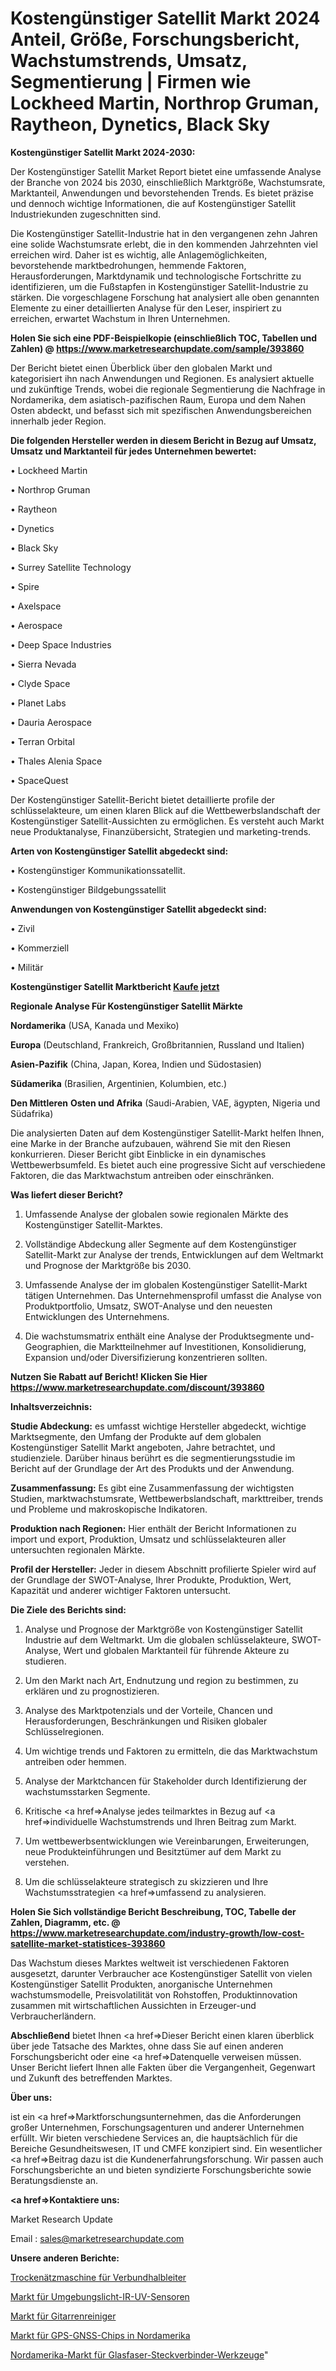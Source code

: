 # Kostengünstiger Satellit Markt 2024 Anteil, Größe, Forschungsbericht, Wachstumstrends, Umsatz, Segmentierung | Firmen wie Lockheed Martin, Northrop Gruman, Raytheon, Dynetics, Black Sky

<strong>Kostengünstiger Satellit Markt 2024-2030:</strong>

Der Kostengünstiger Satellit Market Report bietet eine umfassende Analyse der Branche von 2024 bis 2030, einschließlich Marktgröße, Wachstumsrate, Marktanteil, Anwendungen und bevorstehenden Trends. Es bietet präzise und dennoch wichtige Informationen, die auf Kostengünstiger Satellit Industriekunden zugeschnitten sind.

Die Kostengünstiger Satellit-Industrie hat in den vergangenen zehn Jahren eine solide Wachstumsrate erlebt, die in den kommenden Jahrzehnten viel erreichen wird. Daher ist es wichtig, alle Anlagemöglichkeiten, bevorstehende marktbedrohungen, hemmende Faktoren, Herausforderungen, Marktdynamik und technologische Fortschritte zu identifizieren, um die Fußstapfen in Kostengünstiger Satellit-Industrie zu stärken. Die vorgeschlagene Forschung hat analysiert alle oben genannten Elemente zu einer detaillierten Analyse für den Leser, inspiriert zu erreichen, erwartet Wachstum in Ihren Unternehmen.

<strong>Holen Sie sich eine PDF-Beispielkopie (einschließlich TOC, Tabellen und Zahlen) @
</strong><strong><a href=https://www.marketresearchupdate.com/sample/393860><strong>https://www.marketresearchupdate.com/sample/393860</u></font></a></strong></strong>

Der Bericht bietet einen Überblick über den globalen Markt und kategorisiert ihn nach Anwendungen und Regionen. Es analysiert aktuelle und zukünftige Trends, wobei die regionale Segmentierung die Nachfrage in Nordamerika, dem asiatisch-pazifischen Raum, Europa und dem Nahen Osten abdeckt, und befasst sich mit spezifischen Anwendungsbereichen innerhalb jeder Region.

<strong>Die folgenden Hersteller werden in diesem Bericht in Bezug auf Umsatz, Umsatz und Marktanteil für jedes Unternehmen bewertet:</strong>

• Lockheed Martin

• Northrop Gruman

• Raytheon

• Dynetics

• Black Sky

• Surrey Satellite Technology

• Spire

• Axelspace

• Aerospace

• Deep Space Industries

• Sierra Nevada

• Clyde Space

• Planet Labs

• Dauria Aerospace

• Terran Orbital

• Thales Alenia Space

• SpaceQuest

Der Kostengünstiger Satellit-Bericht bietet detaillierte profile der schlüsselakteure, um einen klaren Blick auf die Wettbewerbslandschaft der Kostengünstiger Satellit-Aussichten zu ermöglichen. Es versteht auch Markt neue Produktanalyse, Finanzübersicht, Strategien und marketing-trends.

<strong>Arten von Kostengünstiger Satellit abgedeckt sind:</strong>

• Kostengünstiger Kommunikationssatellit.

• Kostengünstiger Bildgebungssatellit

<strong>Anwendungen von Kostengünstiger Satellit abgedeckt sind:</strong>

• Zivil

• Kommerziell

• Militär

<strong>Kostengünstiger Satellit Marktbericht <a href=https://www.marketresearchupdate.com/buynow/393860>Kaufe jetzt</a></strong>

<strong>Regionale Analyse Für Kostengünstiger Satellit Märkte</strong>

<strong>Nordamerika</strong> (USA, Kanada und Mexiko)

<strong>Europa</strong> (Deutschland, Frankreich, Großbritannien, Russland und Italien)

<strong>Asien-Pazifik</strong> (China, Japan, Korea, Indien und Südostasien)

<strong>Südamerika</strong> (Brasilien, Argentinien, Kolumbien, etc.)

<strong>Den Mittleren</strong> <strong>Osten und Afrika</strong> (Saudi-Arabien, VAE, ägypten, Nigeria und Südafrika)

Die analysierten Daten auf dem Kostengünstiger Satellit-Markt helfen Ihnen, eine Marke in der Branche aufzubauen, während Sie mit den Riesen konkurrieren. Dieser Bericht gibt Einblicke in ein dynamisches Wettbewerbsumfeld. Es bietet auch eine progressive Sicht auf verschiedene Faktoren, die das Marktwachstum antreiben oder einschränken.

<strong>Was liefert dieser Bericht?</strong>

1. Umfassende Analyse der globalen sowie regionalen Märkte des Kostengünstiger Satellit-Marktes.

2. Vollständige Abdeckung aller Segmente auf dem Kostengünstiger Satellit-Markt zur Analyse der trends, Entwicklungen auf dem Weltmarkt und Prognose der Marktgröße bis 2030.

3. Umfassende Analyse der im globalen Kostengünstiger Satellit-Markt tätigen Unternehmen. Das Unternehmensprofil umfasst die Analyse von Produktportfolio, Umsatz, SWOT-Analyse und den neuesten Entwicklungen des Unternehmens.

4. Die wachstumsmatrix enthält eine Analyse der Produktsegmente und-Geographien, die Marktteilnehmer auf Investitionen, Konsolidierung, Expansion und/oder Diversifizierung konzentrieren sollten.

<strong>Nutzen Sie Rabatt auf Bericht! Klicken Sie Hier
</strong><strong><a href=https://www.marketresearchupdate.com/discount/393860>https://www.marketresearchupdate.com/discount/393860</b></u></font></strong></a>

<strong>Inhaltsverzeichnis:</strong>

<strong>Studie Abdeckung:</strong> es umfasst wichtige Hersteller abgedeckt, wichtige Marktsegmente, den Umfang der Produkte auf dem globalen Kostengünstiger Satellit Markt angeboten, Jahre betrachtet, und studienziele. Darüber hinaus berührt es die segmentierungsstudie im Bericht auf der Grundlage der Art des Produkts und der Anwendung.

<strong>Zusammenfassung:</strong> Es gibt eine Zusammenfassung der wichtigsten Studien, marktwachstumsrate, Wettbewerbslandschaft, markttreiber, trends und Probleme und makroskopische Indikatoren.

<strong>Produktion nach Regionen:</strong> Hier enthält der Bericht Informationen zu import und export, Produktion, Umsatz und schlüsselakteuren aller untersuchten regionalen Märkte.

<strong>Profil der Hersteller:</strong> Jeder in diesem Abschnitt profilierte Spieler wird auf der Grundlage der SWOT-Analyse, Ihrer Produkte, Produktion, Wert, Kapazität und anderer wichtiger Faktoren untersucht.

<strong>Die Ziele des Berichts sind:</strong>

1) Analyse und Prognose der Marktgröße von Kostengünstiger Satellit Industrie auf dem Weltmarkt.
Um die globalen schlüsselakteure, SWOT-Analyse, Wert und globalen Marktanteil für führende Akteure zu studieren.

2) Um den Markt nach Art, Endnutzung und region zu bestimmen, zu erklären und zu prognostizieren.

3) Analyse des Marktpotenzials und der Vorteile, Chancen und Herausforderungen, Beschränkungen und Risiken globaler Schlüsselregionen.

4) Um wichtige trends und Faktoren zu ermitteln, die das Marktwachstum antreiben oder hemmen.

5) Analyse der Marktchancen für Stakeholder durch Identifizierung der wachstumsstarken Segmente.

6) Kritische <a href=>Analyse</a> jedes teilmarktes in Bezug auf <a href=>individuelle</a> Wachstumstrends und Ihren Beitrag zum Markt.

7) Um wettbewerbsentwicklungen wie Vereinbarungen, Erweiterungen, neue Produkteinführungen und Besitztümer auf dem Markt zu verstehen.

8) Um die schlüsselakteure strategisch zu skizzieren und Ihre Wachstumsstrategien <a href=>umfassend</a> zu analysieren.

<strong>Holen Sie Sich vollständige Bericht Beschreibung, TOC, Tabelle der Zahlen, Diagramm, etc. @ </strong><strong><a href=https://www.marketresearchupdate.com/industry-growth/low-cost-satellite-market-statistices-393860>https://www.marketresearchupdate.com/industry-growth/low-cost-satellite-market-statistices-393860</a></font></strong>

Das Wachstum dieses Marktes weltweit ist verschiedenen Faktoren ausgesetzt, darunter Verbraucher ace Kostengünstiger Satellit von vielen Kostengünstiger Satellit Produkten, anorganische Unternehmen wachstumsmodelle, Preisvolatilität von Rohstoffen, Produktinnovation zusammen mit wirtschaftlichen Aussichten in Erzeuger-und Verbraucherländern.

<strong>Abschließend</strong> bietet Ihnen <a href=>Dieser</a> Bericht einen klaren überblick über jede Tatsache des Marktes, ohne dass Sie auf einen anderen Forschungsbericht oder eine <a href=>Datenquelle</a> verweisen müssen. Unser Bericht liefert Ihnen alle Fakten über die Vergangenheit, Gegenwart und Zukunft des betreffenden Marktes.

<strong>Über uns:</strong>

 ist ein <a href=>Marktfors</a>chungsunternehmen, das die Anforderungen großer Unternehmen, Forschungsagenturen und anderer Unternehmen erfüllt. Wir bieten verschiedene Services an, die hauptsächlich für die Bereiche Gesundheitswesen, IT und CMFE konzipiert sind. Ein wesentlicher <a href=>Beitrag</a> dazu ist die Kundenerfahrungsforschung. Wir passen auch Forschungsberichte an und bieten syndizierte Forschungsberichte sowie Beratungsdienste an.

<strong><a href=>Kontaktiere uns:</a></strong>

Market Research Update

Email : sales@marketresearchupdate.com

<strong>Unsere anderen Berichte:</strong>

<a href=https://www.linkedin.com/pulse/dry-etching-machine-compound-semiconductor>Trockenätzmaschine für Verbundhalbleiter</a>

<a href=https://www.linkedin.com/pulse/ambient-light-ir-uv-sensors-market-outlooks>Markt für Umgebungslicht-IR-UV-Sensoren</a>

<a href=https://www.linkedin.com/pulse/guitar-cleaner-market-size-share-outlook-growth-prospects>Markt für Gitarrenreiniger</a>

<a href=https://www.linkedin.com/pulse/north-america-gps-gnss-chips-market>Markt für GPS-GNSS-Chips in Nordamerika</a>

<a href=https://www.linkedin.com/pulse/north-america-fiber-optic-connector-tooling-market-size2023-2030>Nordamerika-Markt für Glasfaser-Steckverbinder-Werkzeuge</a>"
